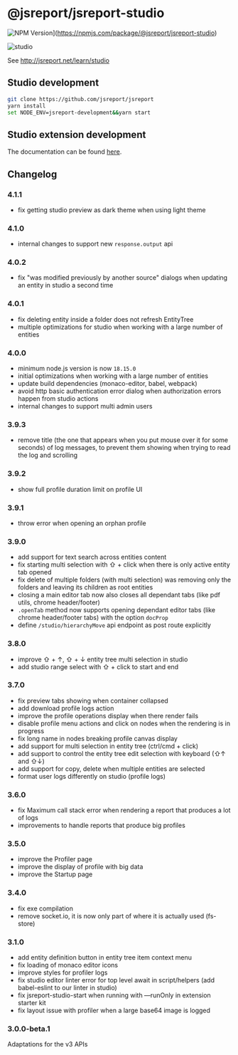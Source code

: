 # @jsreport/jsreport-studio
![NPM Version](http://img.shields.io/npm/v/@jsreport/jsreport-studio.svg?style=flat-square)](https://npmjs.com/package/@jsreport/jsreport-studio)

![studio](http://jsreport.net/img/jsreport-studio.gif)

See http://jsreport.net/learn/studio

## Studio development

```sh
git clone https://github.com/jsreport/jsreport
yarn install
set NODE_ENV=jsreport-development&&yarn start
```

## Studio extension development
The documentation can be found [here](https://jsreport.net/learn/extending-studio).

## Changelog

### 4.1.1

- fix getting studio preview as dark theme when using light theme

### 4.1.0

- internal changes to support new `response.output` api

### 4.0.2

- fix "was modified previously by another source" dialogs when updating an entity in studio a second time

### 4.0.1

- fix deleting entity inside a folder does not refresh EntityTree
- multiple optimizations for studio when working with a large number of entities

### 4.0.0

- minimum node.js version is now `18.15.0`
- initial optimizations when working with a large number of entities
- update build dependencies (monaco-editor, babel, webpack)
- avoid http basic authentication error dialog when authorization errors happen from studio actions
- internal changes to support multi admin users

### 3.9.3

- remove title (the one that appears when you put mouse over it for some seconds) of log messages, to prevent them showing when trying to read the log and scrolling

### 3.9.2

- show full profile duration limit on profile UI

### 3.9.1

- throw error when opening an orphan profile

### 3.9.0

- add support for text search across entities content
- fix starting multi selection with ⇧ + click when there is only active entity tab opened
- fix delete of multiple folders (with multi selection) was removing only the folders and leaving its children as root entities
- closing a main editor tab now also closes all dependant tabs (like pdf utils, chrome header/footer)
- `.openTab` method now supports opening dependant editor tabs (like chrome header/footer tabs) with the option `docProp`
- define `/studio/hierarchyMove` api endpoint as post route explicitly

### 3.8.0

- improve ⇧ + ↑, ⇧ + ↓ entity tree multi selection in studio
- add studio range select with ⇧ + click to start and end

### 3.7.0

- fix preview tabs showing when container collapsed
- add download profile logs action
- improve the profile operations display when there render fails
- disable profile menu actions and click on nodes when the rendering is in progress
- fix long name in nodes breaking profile canvas display
- add support for multi selection in entity tree (ctrl/cmd + click)
- add support to control the entity tree edit selection with keyboard (⇧↑ and ⇧↓)
- add support for copy, delete when multiple entities are selected
- format user logs differently on studio (profile logs)

### 3.6.0

- fix Maximum call stack error when rendering a report that produces a lot of logs
- improvements to handle reports that produce big profiles

### 3.5.0

- improve the Profiler page
- improve the display of profile with big data
- improve the Startup page

### 3.4.0

- fix exe compilation
- remove socket.io, it is now only part of where it is actually used (fs-store)

### 3.1.0

- add entity definition button in entity tree item context menu
- fix loading of monaco editor icons
- improve styles for profiler logs
- fix studio editor linter error for top level await in script/helpers (add babel-eslint to our linter in studio)
- fix jsreport-studio-start when running with —runOnly in extension starter kit
- fix layout issue with profiler when a large base64 image is logged

### 3.0.0-beta.1

Adaptations for the v3 APIs
